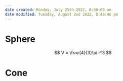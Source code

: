 ```yaml
---
date created: Monday, July 25th 2022, 8:06:00 am
date modified: Tuesday, August 2nd 2022, 8:46:46 pm
---
```


# Sphere

$$ V = \frac{4}{3}\pi r^3 $$

# Cone